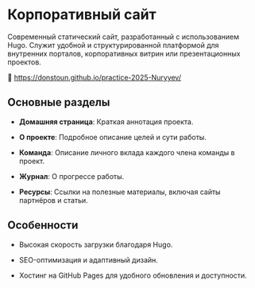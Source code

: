 # Корпоративный сайт

Современный статический сайт, разработанный с использованием Hugo. Служит удобной и структурированной платформой для внутренних порталов, корпоративных витрин или презентационных проектов.

🔗 https://donstoun.github.io/practice-2025-Nuryyev/

## Основные разделы

-   **Домашняя страница**: Краткая аннотация проекта.
    
-   **О проекте**: Подробное описание целей и сути работы.
    
-   **Команда**: Описание личного вклада каждого члена команды в проект.
    
-   **Журнал**: О прогрессе работы.
    
-   **Ресурсы**: Ссылки на полезные материалы, включая сайты партнёров и статьи.
    

## Особенности

-   Высокая скорость загрузки благодаря Hugo.
    
-   SEO-оптимизация и адаптивный дизайн.
    
-   Хостинг на GitHub Pages для удобного обновления и доступности.
    
